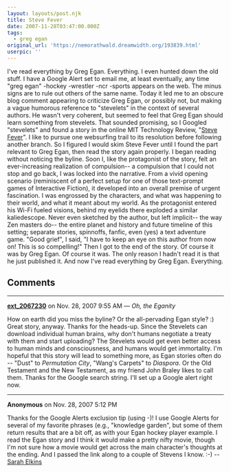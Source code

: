 ```yaml
---
layout: layouts/post.njk
title: Steve Fever
date: 2007-11-28T03:47:00.000Z
tags:
  - greg egan
original_url: 'https://nemorathwald.dreamwidth.org/193839.html'
userpic: ''
---
```

I've read everything by Greg Egan. Everything. I even hunted down the old stuff. I have a Google Alert set to email me, at least eventually, any time "greg egan" -hockey -wrestler -ncr -sports appears on the web. The minus signs are to rule out others of the same name. Today it led me to an obscure blog comment appearing to criticize Greg Egan, or possibly not, but making a vague humorous reference to "stevelets" in the context of several authors. He wasn't very coherent, but seemed to feel that Greg Egan should learn something from stevelets. That sounded promising, so I Googled "stevelets" and found a story in the online MIT Technology Review, "[Steve Fever](http://www.technologyreview.com/printer_friendly_article.aspx?id=19534)". I like to pursue one websurfing trail to its resolution before following another branch. So I figured I would skim Steve Fever until I found the part relevant to Greg Egan, then read the story again properly. I began reading without noticing the byline. Soon I, like the protagonist of the story, felt an ever-increasing realization of compulsion-- a compulsion that I could not stop and go back, I was locked into the narrative. From a vivid opening scenario (reminiscent of a perfect setup for one of those text-prompt games of Interactive Fiction), it developed into an overall premise of urgent fascination. I was engrossed by the characters, and what was happening to their world, and what it meant about my world. As the protagonist entered his Wi-Fi fueled visions, behind my eyelids there exploded a similar kaliedescope. Never even sketched by the author, but left implicit-- the way Zen masters do-- the entire planet and history and future timeline of this setting; separate stories, spinnoffs, fanfic, even (yes) a text adventure game. "Good grief", I said, "I have to keep an eye on this author from now on! This is so compelling!" Then I got to the end of the story. Of course it was by Greg Egan. Of course it was. The only reason I hadn't read it is that he just published it. And now I've read everything by Greg Egan. Everything.

## Comments

---

**[ext_2067230](https://www.dreamwidth.org/users/ext_2067230)** on Nov. 28, 2007 9:55 AM — *Oh, the Eganity*

How on earth did you miss the byline? Or the all-pervading Egan style? :) Great story, anyway. Thanks for the heads-up. Since the Stevelets can download individual human brains, why don't humans negotiate a treaty with them and start uploading? The Stevelets would get even better access to human minds and consciousness, and humans would get immortality. I'm hopeful that this story will lead to something more, as Egan stories often do -- "Dust" to _Permutation City_, "Wang's Carpets" to _Diaspora_. Or the Old Testament and the New Testament, as my friend John Braley likes to call them. Thanks for the Google search string. I'll set up a Google alert right now.

---

**Anonymous** on Nov. 28, 2007 5:12 PM

Thanks for the Google Alerts exclusion tip (using -)! I use Google Alerts for several of my favorite phrases (e.g., "knowledge garden", but some of them return results that are a bit off, as with your Egan hockey player example. I read the Egan story and I think it would make a pretty nifty movie, though I'm not sure how a movie would get across the main character's thoughts at the ending. And I passed the link along to a couple of Stevens I know. :-) -- [Sarah Elkins](http://configures.sarahelkins.org)
